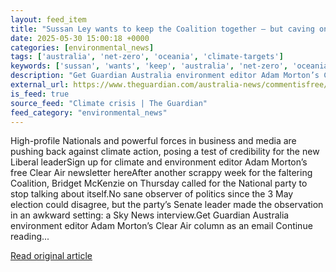 ```yaml
---
layout: feed_item
title: "Sussan Ley wants to keep the Coalition together – but caving on net zero won’t help her win back seats | Tom McIlroy"
date: 2025-05-30 15:00:18 +0000
categories: [environmental_news]
tags: ['australia', 'net-zero', 'oceania', 'climate-targets']
keywords: ['sussan', 'wants', 'keep', 'australia', 'net-zero', 'oceania', 'climate-targets']
description: "Get Guardian Australia environment editor Adam Morton’s Clear Air column as an email Continue reading"
external_url: https://www.theguardian.com/australia-news/commentisfree/2025/may/31/sussan-ley-wants-to-keep-the-coalition-together-but-caving-on-net-zero-wont-help-her-win-back-seats
is_feed: true
source_feed: "Climate crisis | The Guardian"
feed_category: "environmental_news"
---
```


High-profile Nationals and powerful forces in business and media are pushing back against climate action, posing a test of credibility for the new Liberal leaderSign up for climate and environment editor Adam Morton’s free Clear Air newsletter hereAfter another scrappy week for the faltering Coalition, Bridget McKenzie on Thursday called for the National party to stop talking about itself.No sane observer of politics since the 3 May election could disagree, but the party’s Senate leader made the observation in an awkward setting: a Sky News interview.Get Guardian Australia environment editor Adam Morton’s Clear Air column as an email Continue reading...

[Read original article](https://www.theguardian.com/australia-news/commentisfree/2025/may/31/sussan-ley-wants-to-keep-the-coalition-together-but-caving-on-net-zero-wont-help-her-win-back-seats)
